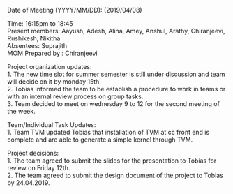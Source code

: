  Date of Meeting (YYYY/MM/DD):  (2019/04/08)<br/>
  
 Time: 16:15pm to 18:45  <br/>
 Present members: Aayush, Adesh, Alina, Amey, Anshul, Arathy, Chiranjeevi, Rushikesh, Nikitha <br/>
 Absentees: Suprajith <br/>
 MOM Prepared by : Chiranjeevi
  
 Project organization updates:<br/> 1. The new time slot for summer semester is still under discussion and team will decide on it by monday 15th.<br/>2. Tobias informed the team to be establish a procedure to work in teams or with an internal review process on group tasks. <br/>3. Team decided to meet on wednesday 9 to 12 for the second meeting of the week. 
 
  
  
 Team/Individual Task Updates: <br/>1. Team TVM updated Tobias that installation of TVM at cc front end is complete and are able to generate a simple kernel through TVM. 
  
  
Project decisions: <br/>1. The team agreed to submit the slides for the presentation to Tobias for review on Friday 12th.<br/>2. The team agreed to submit the design document of the project to Tobias by 24.04.2019. 